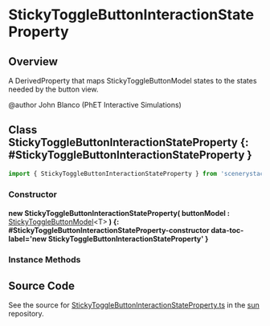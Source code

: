 # StickyToggleButtonInteractionStateProperty

## Overview

A DerivedProperty that maps StickyToggleButtonModel states to the states needed by the button view.

@author John Blanco (PhET Interactive Simulations)

## Class StickyToggleButtonInteractionStateProperty {: #StickyToggleButtonInteractionStateProperty }


```js
import { StickyToggleButtonInteractionStateProperty } from 'scenerystack/sun';
```
### Constructor

#### new StickyToggleButtonInteractionStateProperty( buttonModel : <span style="font-weight: 400;">[StickyToggleButtonModel](../sun/StickyToggleButtonModel.md)&lt;T&gt;</span> ) {: #StickyToggleButtonInteractionStateProperty-constructor data-toc-label='new StickyToggleButtonInteractionStateProperty' }

### Instance Methods





## Source Code

See the source for [StickyToggleButtonInteractionStateProperty.ts](https://github.com/phetsims/sun/blob/main/js/buttons/StickyToggleButtonInteractionStateProperty.ts) in the [sun](https://github.com/phetsims/sun) repository.
